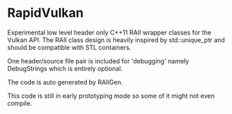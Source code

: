 # RapidVulkan
Experimental low level header only C++11 RAII wrapper classes for the Vulkan API. 
The RAII class design is heavily inspired by std::unique_ptr and should be compatible with STL containers.

One header/source file pair is included for 'debugging' namely DebugStrings which is entirely optional.

The code is auto generated by RAIIGen.

This code is still in early prototyping mode so some of it might not even compile.
